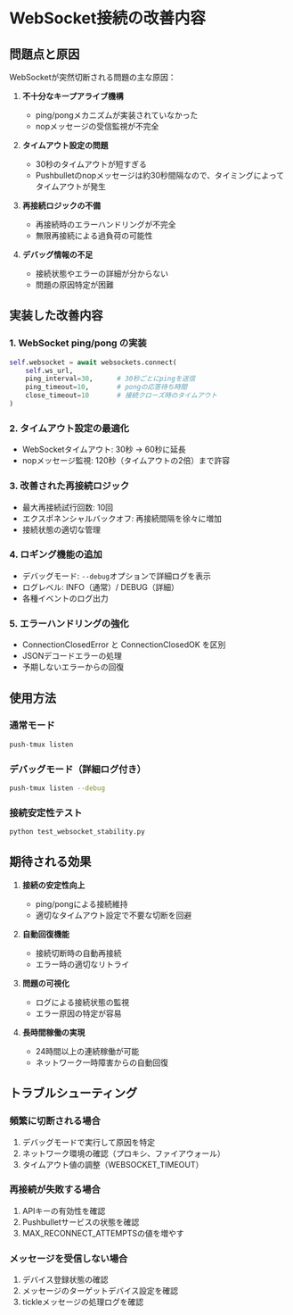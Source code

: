 # WebSocket接続の改善内容

## 問題点と原因

WebSocketが突然切断される問題の主な原因：

1. **不十分なキープアライブ機構**
   - ping/pongメカニズムが実装されていなかった
   - nopメッセージの受信監視が不完全

2. **タイムアウト設定の問題**
   - 30秒のタイムアウトが短すぎる
   - Pushbulletのnopメッセージは約30秒間隔なので、タイミングによってタイムアウトが発生

3. **再接続ロジックの不備**
   - 再接続時のエラーハンドリングが不完全
   - 無限再接続による過負荷の可能性

4. **デバッグ情報の不足**
   - 接続状態やエラーの詳細が分からない
   - 問題の原因特定が困難

## 実装した改善内容

### 1. WebSocket ping/pong の実装
```python
self.websocket = await websockets.connect(
    self.ws_url,
    ping_interval=30,      # 30秒ごとにpingを送信
    ping_timeout=10,       # pongの応答待ち時間
    close_timeout=10       # 接続クローズ時のタイムアウト
)
```

### 2. タイムアウト設定の最適化
- WebSocketタイムアウト: 30秒 → 60秒に延長
- nopメッセージ監視: 120秒（タイムアウトの2倍）まで許容

### 3. 改善された再接続ロジック
- 最大再接続試行回数: 10回
- エクスポネンシャルバックオフ: 再接続間隔を徐々に増加
- 接続状態の適切な管理

### 4. ロギング機能の追加
- デバッグモード: `--debug`オプションで詳細ログを表示
- ログレベル: INFO（通常）/ DEBUG（詳細）
- 各種イベントのログ出力

### 5. エラーハンドリングの強化
- ConnectionClosedError と ConnectionClosedOK を区別
- JSONデコードエラーの処理
- 予期しないエラーからの回復

## 使用方法

### 通常モード
```bash
push-tmux listen
```

### デバッグモード（詳細ログ付き）
```bash
push-tmux listen --debug
```

### 接続安定性テスト
```bash
python test_websocket_stability.py
```

## 期待される効果

1. **接続の安定性向上**
   - ping/pongによる接続維持
   - 適切なタイムアウト設定で不要な切断を回避

2. **自動回復機能**
   - 接続切断時の自動再接続
   - エラー時の適切なリトライ

3. **問題の可視化**
   - ログによる接続状態の監視
   - エラー原因の特定が容易

4. **長時間稼働の実現**
   - 24時間以上の連続稼働が可能
   - ネットワーク一時障害からの自動回復

## トラブルシューティング

### 頻繁に切断される場合
1. デバッグモードで実行して原因を特定
2. ネットワーク環境の確認（プロキシ、ファイアウォール）
3. タイムアウト値の調整（WEBSOCKET_TIMEOUT）

### 再接続が失敗する場合
1. APIキーの有効性を確認
2. Pushbulletサービスの状態を確認
3. MAX_RECONNECT_ATTEMPTSの値を増やす

### メッセージを受信しない場合
1. デバイス登録状態の確認
2. メッセージのターゲットデバイス設定を確認
3. tickleメッセージの処理ログを確認